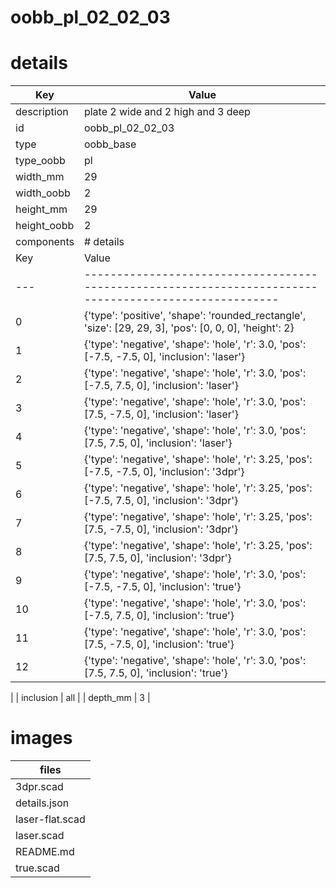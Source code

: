 # oobb_pl_02_02_03
# details
| Key         | Value                                                                                                                                                                                                                                                                                                                                                                                                                                                                                                                                                                                                                                                                                                                                                                                                                                                                                                                                                                                                                                                                                                                                                                                                                                                                        |
| ----------- | ---------------------------------------------------------------------------------------------------------------------------------------------------------------------------------------------------------------------------------------------------------------------------------------------------------------------------------------------------------------------------------------------------------------------------------------------------------------------------------------------------------------------------------------------------------------------------------------------------------------------------------------------------------------------------------------------------------------------------------------------------------------------------------------------------------------------------------------------------------------------------------------------------------------------------------------------------------------------------------------------------------------------------------------------------------------------------------------------------------------------------------------------------------------------------------------------------------------------------------------------------------------------------- |
| description | plate 2 wide and 2 high and 3 deep                                                                                                                                                                                                                                                                                                                                                                                                                                                                                                                                                                                                                                                                                                                                                                                                                                                                                                                                                                                                                                                                                                                                                                                                                                           |
| id          | oobb_pl_02_02_03                                                                                                                                                                                                                                                                                                                                                                                                                                                                                                                                                                                                                                                                                                                                                                                                                                                                                                                                                                                                                                                                                                                                                                                                                                                             |
| type        | oobb_base                                                                                                                                                                                                                                                                                                                                                                                                                                                                                                                                                                                                                                                                                                                                                                                                                                                                                                                                                                                                                                                                                                                                                                                                                                                                    |
| type_oobb   | pl                                                                                                                                                                                                                                                                                                                                                                                                                                                                                                                                                                                                                                                                                                                                                                                                                                                                                                                                                                                                                                                                                                                                                                                                                                                                           |
| width_mm    | 29                                                                                                                                                                                                                                                                                                                                                                                                                                                                                                                                                                                                                                                                                                                                                                                                                                                                                                                                                                                                                                                                                                                                                                                                                                                                           |
| width_oobb  | 2                                                                                                                                                                                                                                                                                                                                                                                                                                                                                                                                                                                                                                                                                                                                                                                                                                                                                                                                                                                                                                                                                                                                                                                                                                                                            |
| height_mm   | 29                                                                                                                                                                                                                                                                                                                                                                                                                                                                                                                                                                                                                                                                                                                                                                                                                                                                                                                                                                                                                                                                                                                                                                                                                                                                           |
| height_oobb | 2                                                                                                                                                                                                                                                                                                                                                                                                                                                                                                                                                                                                                                                                                                                                                                                                                                                                                                                                                                                                                                                                                                                                                                                                                                                                            |
| components  | # details
| Key | Value                                                                                                  |
| --- | ------------------------------------------------------------------------------------------------------ |
| 0   | {'type': 'positive', 'shape': 'rounded_rectangle', 'size': [29, 29, 3], 'pos': [0, 0, 0], 'height': 2} |
| 1   | {'type': 'negative', 'shape': 'hole', 'r': 3.0, 'pos': [-7.5, -7.5, 0], 'inclusion': 'laser'}          |
| 2   | {'type': 'negative', 'shape': 'hole', 'r': 3.0, 'pos': [-7.5, 7.5, 0], 'inclusion': 'laser'}           |
| 3   | {'type': 'negative', 'shape': 'hole', 'r': 3.0, 'pos': [7.5, -7.5, 0], 'inclusion': 'laser'}           |
| 4   | {'type': 'negative', 'shape': 'hole', 'r': 3.0, 'pos': [7.5, 7.5, 0], 'inclusion': 'laser'}            |
| 5   | {'type': 'negative', 'shape': 'hole', 'r': 3.25, 'pos': [-7.5, -7.5, 0], 'inclusion': '3dpr'}          |
| 6   | {'type': 'negative', 'shape': 'hole', 'r': 3.25, 'pos': [-7.5, 7.5, 0], 'inclusion': '3dpr'}           |
| 7   | {'type': 'negative', 'shape': 'hole', 'r': 3.25, 'pos': [7.5, -7.5, 0], 'inclusion': '3dpr'}           |
| 8   | {'type': 'negative', 'shape': 'hole', 'r': 3.25, 'pos': [7.5, 7.5, 0], 'inclusion': '3dpr'}            |
| 9   | {'type': 'negative', 'shape': 'hole', 'r': 3.0, 'pos': [-7.5, -7.5, 0], 'inclusion': 'true'}           |
| 10  | {'type': 'negative', 'shape': 'hole', 'r': 3.0, 'pos': [-7.5, 7.5, 0], 'inclusion': 'true'}            |
| 11  | {'type': 'negative', 'shape': 'hole', 'r': 3.0, 'pos': [7.5, -7.5, 0], 'inclusion': 'true'}            |
| 12  | {'type': 'negative', 'shape': 'hole', 'r': 3.0, 'pos': [7.5, 7.5, 0], 'inclusion': 'true'}             |
 |
| inclusion   | all                                                                                                                                                                                                                                                                                                                                                                                                                                                                                                                                                                                                                                                                                                                                                                                                                                                                                                                                                                                                                                                                                                                                                                                                                                                                          |
| depth_mm    | 3                                                                                                                                                                                                                                                                                                                                                                                                                                                                                                                                                                                                                                                                                                                                                                                                                                                                                                                                                                                                                                                                                                                                                                                                                                                                            |

# images


| files |
| --- |
| 3dpr.scad |
| details.json |
| laser-flat.scad |
| laser.scad |
| README.md |
| true.scad |
